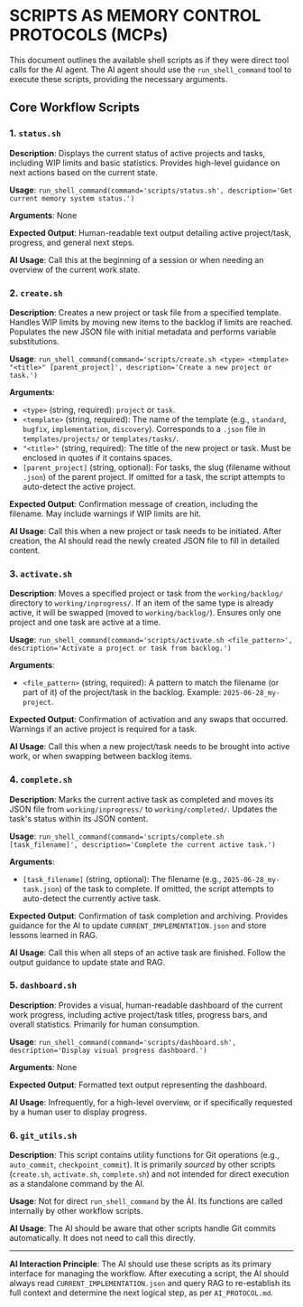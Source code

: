 # SCRIPTS AS MEMORY CONTROL PROTOCOLS (MCPs)

This document outlines the available shell scripts as if they were direct tool calls for the AI agent. The AI agent should use the `run_shell_command` tool to execute these scripts, providing the necessary arguments.

## Core Workflow Scripts

### 1. `status.sh`

**Description**: Displays the current status of active projects and tasks, including WIP limits and basic statistics. Provides high-level guidance on next actions based on the current state.

**Usage**: `run_shell_command(command='scripts/status.sh', description='Get current memory system status.')`

**Arguments**: None

**Expected Output**: Human-readable text output detailing active project/task, progress, and general next steps.

**AI Usage**: Call this at the beginning of a session or when needing an overview of the current work state.

### 2. `create.sh`

**Description**: Creates a new project or task file from a specified template. Handles WIP limits by moving new items to the backlog if limits are reached. Populates the new JSON file with initial metadata and performs variable substitutions.

**Usage**: `run_shell_command(command='scripts/create.sh <type> <template> "<title>" [parent_project]', description='Create a new project or task.')`

**Arguments**:
- `<type>` (string, required): `project` or `task`.
- `<template>` (string, required): The name of the template (e.g., `standard`, `bugfix`, `implementation`, `discovery`). Corresponds to a `.json` file in `templates/projects/` or `templates/tasks/`.
- `"<title>"` (string, required): The title of the new project or task. Must be enclosed in quotes if it contains spaces.
- `[parent_project]` (string, optional): For tasks, the slug (filename without `.json`) of the parent project. If omitted for a task, the script attempts to auto-detect the active project.

**Expected Output**: Confirmation message of creation, including the filename. May include warnings if WIP limits are hit.

**AI Usage**: Call this when a new project or task needs to be initiated. After creation, the AI should read the newly created JSON file to fill in detailed content.

### 3. `activate.sh`

**Description**: Moves a specified project or task from the `working/backlog/` directory to `working/inprogress/`. If an item of the same type is already active, it will be swapped (moved to `working/backlog/`). Ensures only one project and one task are active at a time.

**Usage**: `run_shell_command(command='scripts/activate.sh <file_pattern>', description='Activate a project or task from backlog.')`

**Arguments**:
- `<file_pattern>` (string, required): A pattern to match the filename (or part of it) of the project/task in the backlog. Example: `2025-06-28_my-project`.

**Expected Output**: Confirmation of activation and any swaps that occurred. Warnings if an active project is required for a task.

**AI Usage**: Call this when a new project/task needs to be brought into active work, or when swapping between backlog items.

### 4. `complete.sh`

**Description**: Marks the current active task as completed and moves its JSON file from `working/inprogress/` to `working/completed/`. Updates the task's status within its JSON content.

**Usage**: `run_shell_command(command='scripts/complete.sh [task_filename]', description='Complete the current active task.')`

**Arguments**:
- `[task_filename]` (string, optional): The filename (e.g., `2025-06-28_my-task.json`) of the task to complete. If omitted, the script attempts to auto-detect the currently active task.

**Expected Output**: Confirmation of task completion and archiving. Provides guidance for the AI to update `CURRENT_IMPLEMENTATION.json` and store lessons learned in RAG.

**AI Usage**: Call this when all steps of an active task are finished. Follow the output guidance to update state and RAG.

### 5. `dashboard.sh`

**Description**: Provides a visual, human-readable dashboard of the current work progress, including active project/task titles, progress bars, and overall statistics. Primarily for human consumption.

**Usage**: `run_shell_command(command='scripts/dashboard.sh', description='Display visual progress dashboard.')`

**Arguments**: None

**Expected Output**: Formatted text output representing the dashboard.

**AI Usage**: Infrequently, for a high-level overview, or if specifically requested by a human user to display progress.

### 6. `git_utils.sh`

**Description**: This script contains utility functions for Git operations (e.g., `auto_commit`, `checkpoint_commit`). It is primarily *sourced* by other scripts (`create.sh`, `activate.sh`, `complete.sh`) and not intended for direct execution as a standalone command by the AI.

**Usage**: Not for direct `run_shell_command` by the AI. Its functions are called internally by other workflow scripts.

**AI Usage**: The AI should be aware that other scripts handle Git commits automatically. It does not need to call this directly.

---

**AI Interaction Principle**: The AI should use these scripts as its primary interface for managing the workflow. After executing a script, the AI should always read `CURRENT_IMPLEMENTATION.json` and query RAG to re-establish its full context and determine the next logical step, as per `AI_PROTOCOL.md`.
